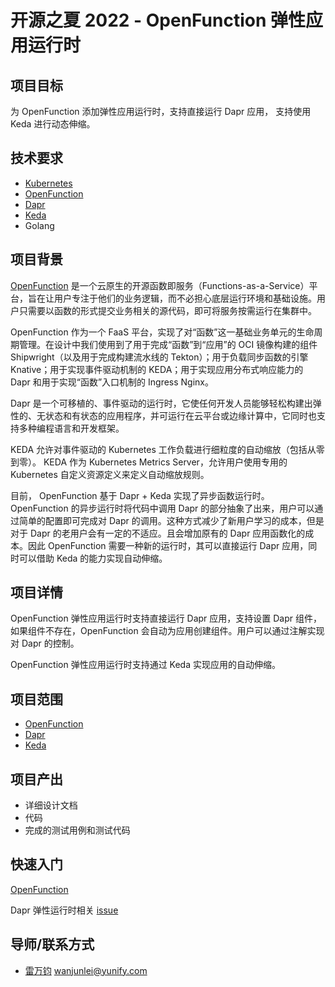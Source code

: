 # 开源之夏 2022 - OpenFunction 弹性应用运行时

## 项目目标

为 OpenFunction 添加弹性应用运行时，支持直接运行 Dapr 应用， 支持使用 Keda 进行动态伸缩。

## 技术要求

- [Kubernetes](https://github.com/kubernetes/kubernetes)
- [OpenFunction](https://github.com/OpenFunction/OpenFunction)
- [Dapr](https://github.com/dapr/dapr)
- [Keda](https://github.com/kedacore/keda)
- Golang

## 项目背景

[OpenFunction](https://github.com/OpenFunction/OpenFunction) 是一个云原生的开源函数即服务（Functions-as-a-Service）平台，旨在让用户专注于他们的业务逻辑，而不必担心底层运行环境和基础设施。用户只需要以函数的形式提交业务相关的源代码，即可将服务按需运行在集群中。

OpenFunction 作为一个 FaaS 平台，实现了对“函数”这一基础业务单元的生命周期管理。在设计中我们使用到了用于完成“函数”到“应用”的 OCI 镜像构建的组件 Shipwright（以及用于完成构建流水线的 Tekton）；用于负载同步函数的引擎 Knative；用于实现事件驱动机制的 KEDA；用于实现应用分布式响应能力的 Dapr 和用于实现“函数”入口机制的 Ingress Nginx。

Dapr 是一个可移植的、事件驱动的运行时，它使任何开发人员能够轻松构建出弹性的、无状态和有状态的应用程序，并可运行在云平台或边缘计算中，它同时也支持多种编程语言和开发框架。

KEDA 允许对事件驱动的 Kubernetes 工作负载进行细粒度的自动缩放（包括从零到零）。 KEDA 作为 Kubernetes Metrics Server，允许用户使用专用的 Kubernetes 自定义资源定义来定义自动缩放规则。

目前， OpenFunction 基于 Dapr + Keda 实现了异步函数运行时。OpenFunction 的异步运行时将代码中调用 Dapr 的部分抽象了出来，用户可以通过简单的配置即可完成对 Dapr 的调用。这种方式减少了新用户学习的成本，但是对于 Dapr 的老用户会有一定的不适应。且会增加原有的 Dapr 应用函数化的成本。因此 OpenFunction 需要一种新的运行时，其可以直接运行 Dapr 应用，同时可以借助 Keda 的能力实现自动伸缩。

## 项目详情

OpenFunction 弹性应用运行时支持直接运行 Dapr 应用，支持设置 Dapr 组件，如果组件不存在，OpenFunction 会自动为应用创建组件。用户可以通过注解实现对 Dapr 的控制。 

OpenFunction 弹性应用运行时支持通过 Keda 实现应用的自动伸缩。

## 项目范围

- [OpenFunction](https://github.com/OpenFunction/OpenFunction)
- [Dapr](https://github.com/dapr/dapr)
- [Keda](https://github.com/kedacore/keda)

## 项目产出

- 详细设计文档
- 代码
- 完成的测试用例和测试代码

## 快速入门

[OpenFunction](https://github.com/OpenFunction/OpenFunction)

Dapr 弹性运行时相关 [issue](https://github.com/OpenFunction/OpenFunction/issues/230)


## 导师/联系方式

- [雷万钧](https://github.com/wanjunlei) wanjunlei@yunify.com
